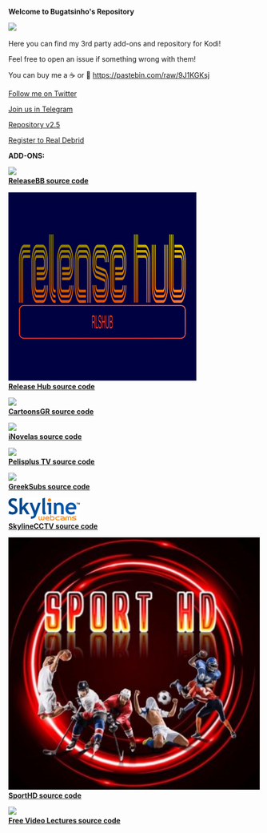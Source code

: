 **Welcome to Bugatsinho's Repository**

![](images/bug.png)

Here you can find my 3rd party add-ons and repository for Kodi!

Feel free to open an issue if something wrong with them!

You can buy me a ☕ or 🍺 https://pastebin.com/raw/9J1KGKsj

[Follow me on Twitter](https://twitter.com/bugatsinho)

[Join us in Telegram](http://bit.ly/bug_telegram)

[Repository v2.5](https://github.com/bugatsinho/bugatsinho.github.io/blob/master/repository.bugatsinho-2.5.zip?raw=true)

[Register to Real Debrid](http://real-debrid.com/?id=1168800)


**ADD-ONS:**

![](images/rlsBB.png)       
[**ReleaseBB source code**](https://github.com/bugatsinho/bugatsinho.github.io/tree/master/plugin.video.releaseBB) 

![](images/hub.png)       
[**Release Hub source code**](https://github.com/bugatsinho/bugatsinho.github.io/tree/master/plugin.video.rlshub) 

![](images/cgr.png)       
[**CartoonsGR source code**](https://github.com/bugatsinho/bugatsinho.github.io/tree/master/plugin.video.cartoonsgr) 

![](images/nov.png)     
[**iNovelas source code**](https://github.com/bugatsinho/bugatsinho.github.io/tree/master/plugin.video.iNovelas)

![](images/pel.png)  
[**Pelisplus TV source code**](https://github.com/bugatsinho/bugatsinho.github.io/tree/master/plugin.video.pelisplus)

![](images/sub.png)     
[**GreekSubs source code**](https://github.com/bugatsinho/bugatsinho.github.io/tree/master/service.subtitles.greeksubs)

![](images/sky.png)     
[**SkylineCCTV source code**](https://github.com/bugatsinho/bugatsinho.github.io/tree/master/plugin.video.skylinecctv)

![](images/sporthd.png)       
[**SportHD source code**](https://github.com/bugatsinho/bugatsinho.github.io/tree/master/plugin.video.sporthdme) 

![](images/fvl.png)       
[**Free Video Lectures source code**](https://github.com/bugatsinho/bugatsinho.github.io/tree/master/plugin.video.freevl)
